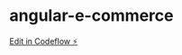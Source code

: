 # angular-e-commerce

[Edit in Codeflow ⚡️](https://stackblitz.com/~/github.com/Th-Fernandes/angular-e-commerce)
